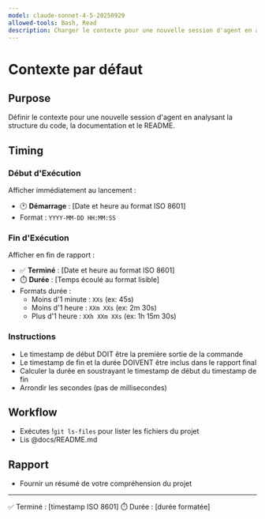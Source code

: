 ```yaml
---
model: claude-sonnet-4-5-20250929
allowed-tools: Bash, Read
description: Charger le contexte pour une nouvelle session d'agent en analysant la structure du code, la documentation et le README
---
```


# Contexte par défaut

## Purpose

Définir le contexte pour une nouvelle session d'agent en analysant la structure du code, la documentation et le README.

## Timing

### Début d'Exécution
Afficher immédiatement au lancement :
- 🕐 **Démarrage** : [Date et heure au format ISO 8601]
- Format : `YYYY-MM-DD HH:MM:SS`

### Fin d'Exécution
Afficher en fin de rapport :
- ✅ **Terminé** : [Date et heure au format ISO 8601]
- ⏱️ **Durée** : [Temps écoulé au format lisible]
- Formats durée :
  - Moins d'1 minute : `XXs` (ex: 45s)
  - Moins d'1 heure : `XXm XXs` (ex: 2m 30s)
  - Plus d'1 heure : `XXh XXm XXs` (ex: 1h 15m 30s)

### Instructions
- Le timestamp de début DOIT être la première sortie de la commande
- Le timestamp de fin et la durée DOIVENT être inclus dans le rapport final
- Calculer la durée en soustrayant le timestamp de début du timestamp de fin
- Arrondir les secondes (pas de millisecondes)

## Workflow
- Exécutes !`git ls-files` pour lister les fichiers du projet
- Lis @docs/README.md

## Rapport

- Fournir un résumé de votre compréhension du projet

---
✅ Terminé : [timestamp ISO 8601]
⏱️ Durée : [durée formatée]
